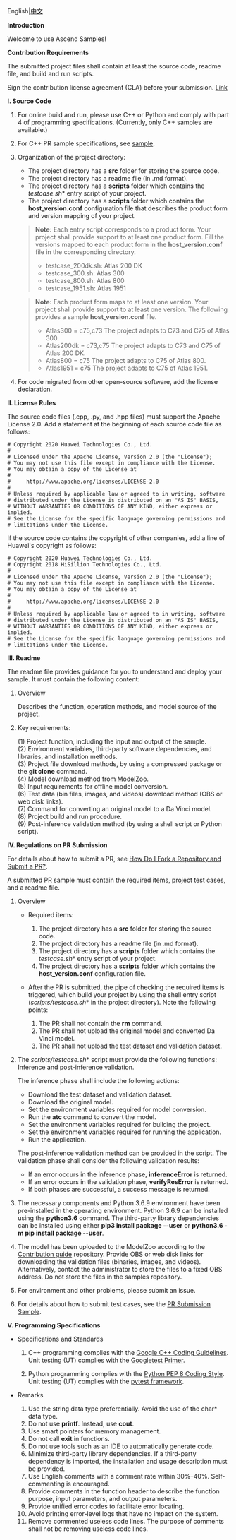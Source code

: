 English|[中文](README_CN.md)

 **Introduction**

Welcome to use Ascend Samples!

 **Contribution Requirements**

The submitted project files shall contain at least the source code, readme file, and build and run scripts.

Sign the contribution license agreement (CLA) before your submission. [Link](https://clasign.osinfra.cn/sign/Z2l0ZWUlMkZhc2NlbmQ=)

 **I. Source Code**

1. For online build and run, please use C++ or Python and comply with part 4 of programming specifications. (Currently, only C++ samples are available.)

2. For C++ PR sample specifications, see [sample](./cplusplus/level2_simple_inference/1_classification/googlenet_imagenet_picture).

3. Organization of the project directory:   
    
    - The project directory has a **src** folder for storing the source code.   
    - The project directory has a readme file (in .md format).   
    - The project directory has a **scripts** folder which contains the **testcase*.sh** entry script of your project.
    - The project directory has a **scripts** folder which contains the **host_version.conf** configuration file that describes the product form and version mapping of your project.
    
    > **Note:** Each entry script corresponds to a product form. Your project shall provide support to at least one product form. Fill the versions mapped to each product form in the **host_version.conf** file in the corresponding directory.
    >- testcase_200dk.sh: Atlas 200 DK   
    >- testcase_300.sh: Atlas 300   
    >- testcase_800.sh: Atlas 800   
    >- testcase_1951.sh: Atlas 1951
   
    > **Note:** Each product form maps to at least one version. Your project shall provide support to at least one version. The following provides a sample **host_version.conf** file.
    >- Atlas300 = c75,c73        The project adapts to C73 and C75 of Atlas 300.
    >- Atlas200dk = c73,c75        The project adapts to C73 and C75 of Atlas 200 DK.
    >- Atlas800 = c75        The project adapts to C75 of Atlas 800.
    >- Atlas1951 = c75        The project adapts to C75 of Atlas 1951.


4. For code migrated from other open-source software, add the license declaration.

 **II. License Rules**

The source code files (.cpp, .py, and .hpp files) must support the Apache License 2.0. Add a statement at the beginning of each source code file as follows:
```
# Copyright 2020 Huawei Technologies Co., Ltd.
#
# Licensed under the Apache License, Version 2.0 (the "License");
# You may not use this file except in compliance with the License.
# You may obtain a copy of the License at
#
#     http://www.apache.org/licenses/LICENSE-2.0
#
# Unless required by applicable law or agreed to in writing, software
# distributed under the License is distributed on an "AS IS" BASIS,
# WITHOUT WARRANTIES OR CONDITIONS OF ANY KIND, either express or implied.
# See the License for the specific language governing permissions and
# limitations under the License.
```
If the source code contains the copyright of other companies, add a line of Huawei's copyright as follows:
```
# Copyright 2020 Huawei Technologies Co., Ltd.
# Copyright 2018 HiSillion Technologies Co., Ltd.
#
# Licensed under the Apache License, Version 2.0 (the "License");
# You may not use this file except in compliance with the License.
# You may obtain a copy of the License at
#
#     http://www.apache.org/licenses/LICENSE-2.0
#
# Unless required by applicable law or agreed to in writing, software
# distributed under the License is distributed on an "AS IS" BASIS,
# WITHOUT WARRANTIES OR CONDITIONS OF ANY KIND, either express or implied.
# See the License for the specific language governing permissions and
# limitations under the License.
```

 **III. Readme**

The readme file provides guidance for you to understand and deploy your sample. It must contain the following content:

1. Overview

    Describes the function, operation methods, and model source of the project.

2. Key requirements:

    (1) Project function, including the input and output of the sample.   
    (2) Environment variables, third-party software dependencies, and libraries, and installation methods.   
    (3) Project file download methods, by using a compressed package or the **git clone** command.   
    (4) Model download method from [ModelZoo](https://gitee.com/ascend/modelzoo).  
    (5) Input requirements for offline model conversion.   
    (6) Test data (bin files, images, and videos) download method (OBS or web disk links).   
    (7) Command for converting an original model to a Da Vinci model.   
    (8) Project build and run procedure.  
    (9) Post-inference validation method (by using a shell script or Python script).   

 **IV. Regulations on PR Submission**

For details about how to submit a PR, see [How Do I Fork a Repository and Submit a PR?](https://gitee.com/ascend/samples/wikis/%E5%A6%82%E4%BD%95fork%E4%BB%93%E5%BA%93%E5%B9%B6%E6%8F%90%E4%BA%A4PR?sort_id=3271318).

A submitted PR sample must contain the required items, project test cases, and a readme file.

1. Overview

   - Required items: 

        1. The project directory has a **src** folder for storing the source code.   
        2. The project directory has a readme file (in .md format).   
        3. The project directory has a **scripts** folder which contains the **testcase*.sh** entry script of your project.
        4. The project directory has a **scripts** folder which contains the **host_version.conf** configuration file.   

   - After the PR is submitted, the pipe of checking the required items is triggered, which build your project by using the shell entry script (**scripts/testcase*.sh** in the project directory). Note the following points:

        1. The PR shall not contain the **rm** command.   
        2. The PR shall not upload the original model and converted Da Vinci model.   
        3. The PR shall not upload the test dataset and validation dataset.   

2. The **scripts/testcase*.sh** script must provide the following functions:   
    Inference and post-inference validation. 
  
    The inference phase shall include the following actions:   
    - Download the test dataset and validation dataset.    
    - Download the original model.   
    - Set the environment variables required for model conversion.   
    - Run the **atc** command to convert the model.   
    - Set the environment variables required for building the project.   
    - Set the environment variables required for running the application.  
    - Run the application.    

    The post-inference validation method can be provided in the script. The validation phase shall consider the following validation results:   
    - If an error occurs in the inference phase, **inferenceError** is returned.     
    - If an error occurs in the validation phase, **verifyResError** is returned.    
    - If both phases are successful, a success message is returned.   

3. The necessary components and Python 3.6.9 environment have been pre-installed in the operating environment. Python 3.6.9 can be installed using the **python3.6** command. The third-party library dependencies can be installed using either **pip3 install package --user** or **python3.6 -m pip install package --user**.

4. The model has been uploaded to the ModelZoo according to the [Contribution guide](https://gitee.com/ascend/modelzoo) repository. Provide OBS or web disk links for downloading the validation files (binaries, images, and videos). Alternatively, contact the administrator to store the files to a fixed OBS address. Do not store the files in the samples repository.

5. For environment and other problems, please submit an issue.

6. For details about how to submit test cases, see the [PR Submission Sample](./cplusplus/level2_simple_inference/1_classification/googlenet_imagenet_picture).


 **V. Programming Specifications**

- Specifications and Standards

    1. C++ programming complies with the [Google C++ Coding Guidelines](http://google.github.io/styleguide/cppguide.html). Unit testing (UT) complies with the [Googletest Primer](https://github.com/google/googletest/blob/master/googletest/docs/primer.md).  

    2. Python programming complies with the [Python PEP 8 Coding Style](https://pep8.org/). Unit testing (UT) complies with the [pytest framework](http://www.pytest.org/en/latest/).

- Remarks

    1. Use the string data type preferentially. Avoid the use of the char* data type.   
    2. Do not use **printf**. Instead, use **cout**.   
    3. Use smart pointers for memory management.   
    4. Do not call **exit** in functions.   
    5. Do not use tools such as an IDE to automatically generate code.   
    6. Minimize third-party library dependencies. If a third-party dependency is imported, the installation and usage description must be provided.   
    7. Use English comments with a comment rate within 30%–40%. Self-commenting is encouraged.   
    8. Provide comments in the function header to describe the function purpose, input parameters, and output parameters.   
    9. Provide unified error codes to facilitate error locating.   
    10. Avoid printing error-level logs that have no impact on the system.   
    11. Remove commented useless code lines. The purpose of comments shall not be removing useless code lines.
